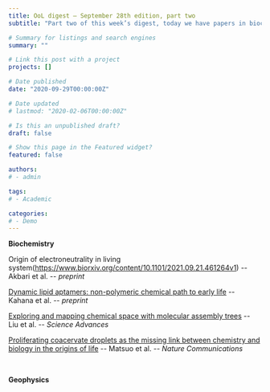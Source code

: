 ```yaml
---
title: OoL digest — September 28th edition, part two
subtitle: "Part two of this week’s digest, today we have papers in biochemistry & geophysics."

# Summary for listings and search engines
summary: ""

# Link this post with a project
projects: []

# Date published
date: "2020-09-29T00:00:00Z"

# Date updated
# lastmod: "2020-02-06T00:00:00Z"

# Is this an unpublished draft?
draft: false

# Show this page in the Featured widget?
featured: false

authors:
# - admin

tags:
# - Academic

categories:
# - Demo
---
```


**Biochemistry**

Origin of electroneutrality in living system(https://www.biorxiv.org/content/10.1101/2021.09.21.461264v1) -- Akbari et al. -- *preprint*

[Dynamic lipid aptamers: non-polymeric chemical path to early life](https://doi.org/10.1039/D1CS00633A) -- Kahana et al. -- *preprint*

[Exploring and mapping chemical space with molecular assembly trees](https://doi.org/10.1126/sciadv.abj2465) -- Liu et al. -- *Science Advances*

[Proliferating coacervate droplets as the missing link between chemistry and biology in the origins of life](https://doi.org/10.1038/s41467-021-25530-6) -- Matsuo et al. -- *Nature Communications*

<br>

**Geophysics**
